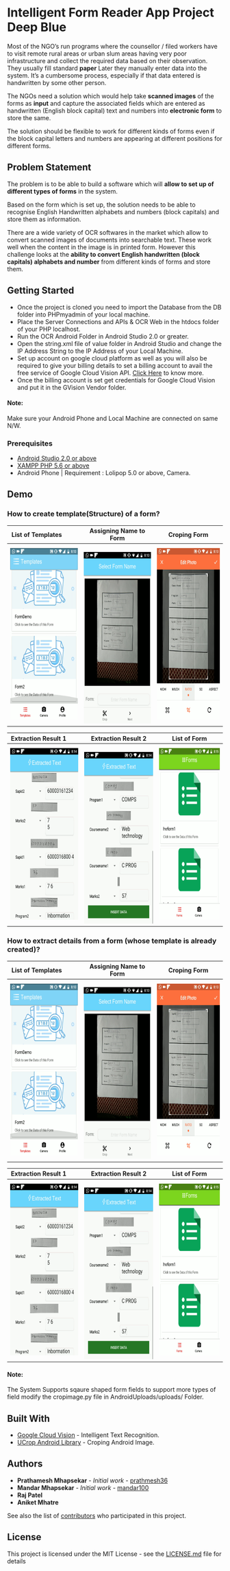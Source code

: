 # Intelligent Form Reader App Project Deep Blue

Most of the NGO’s run programs where the counsellor / filed workers have to visit remote rural areas or urban slum areas having very poor infrastructure and collect the required data based on their observation. They usually fill standard <strong>paper</strong> Later they manually enter data into the system. It’s a cumbersome process, especially if that data entered is handwritten by some other person.

The NGOs need a solution which would help take <strong>scanned images</strong> of the forms as <strong>input</strong> and capture the associated fields which are entered as handwritten (English block capital) text and numbers into <strong>electronic form</strong> to store the same.

The solution should be flexible to work for different kinds of forms even if the block capital letters and numbers are appearing at different positions for different forms.

## Problem Statement

The problem is to be able to build a software which will <strong>allow to set up of different types of forms</strong> in the system.

Based on the form which is set up, the solution needs to be able to recognise English Handwritten alphabets and numbers (block capitals) and store them as information.

There are a wide variety of OCR softwares in the market which allow to convert scanned images of documents into searchable text. These work well when the content in the image is in printed form. However this challenge looks at the <strong>ability to convert English handwritten (block capitals) alphabets and number</strong> from different kinds of forms and store them.

## Getting Started

* Once the project is cloned you need to import the Database from the DB folder into PHPmyadmin of your local machine.
* Place the Server Connections and APIs & OCR Web in the htdocs folder of your PHP localhost.
* Run the OCR Android Folder in Android Studio 2.0 or greater.
* Open the string.xml file of value folder in Android Studio and change the IP Address String to the IP Address of your Local Machine.
* Set up account on google cloud platform as well as you will also be required to give your billing details to set a billing account to avail the free service of Google Cloud Vision API. [Click Here](https://cloud.google.com/billing/docs/how-to/manage-billing-account) to know more.
* Once the billing account is set get credentials for Google Cloud Vision and put it in the GVision Vendor folder.
#### Note: 
Make sure your Android Phone and Local Machine are connected on same N/W.


### Prerequisites

* [Android Studio 2.0 or above](https://developer.android.com/studio/index.html)
* [XAMPP PHP 5.6 or above](https://www.apachefriends.org/download.html)
* Android Phone | Requirement : Lolipop 5.0 or above, Camera.


## Demo

### How to create template(Structure) of a form?
List of Templates          |Assigning Name to Form     |Croping Form               |
:-------------------------:|:-------------------------:|:-------------------------:|
<img src="SS/main.png" alt="Drawing" width="250" height="400"/>  |  <img src="SS/formname.png" alt="Drawing" width="250" height="400"/>  |  <img src="SS/crop.png" alt="Drawing" width="250" height="400"/>  |

Extraction Result 1        |Extraction Result 2        |List of Form               |
:-------------------------:|:-------------------------:|:-------------------------:|
<img src="SS/result1.png" alt="Drawing" width="250" height="400"/>  |  <img src="SS/result2.png" alt="Drawing" width="250" height="400"/>  |  <img src="SS/forms.png" alt="Drawing" width="250" height="400"/>  |

### How to extract details from a form (whose template is already created)? 
List of Templates          |Assigning Name to Form     |Croping Form               |
:-------------------------:|:-------------------------:|:-------------------------:|
<img src="SS/main.png" alt="Drawing" width="250" height="400"/>  |  <img src="SS/formname.png" alt="Drawing" width="250" height="400"/>  |  <img src="SS/crop.png" alt="Drawing" width="250" height="400"/>  |

Extraction Result 1        |Extraction Result 2        |List of Form               |
:-------------------------:|:-------------------------:|:-------------------------:|
<img src="SS/result1.png" alt="Drawing" width="250" height="400"/>  |  <img src="SS/result2.png" alt="Drawing" width="250" height="400"/>  |  <img src="SS/forms.png" alt="Drawing" width="250" height="400"/>  |

#### Note:
The System Supports sqaure shaped form fields to support more types of field modify the cropimage.py file in AndroidUploads/uploads/ Folder.

## Built With

* [Google Cloud Vision](https://cloud.google.com/vision/) - Intelligent Text Recognition.
* [UCrop Android Library](https://github.com/Yalantis/uCrop) - Croping Android Image.


## Authors

* **Prathamesh Mhapsekar** - *Initial work* - [prathmesh36](https://github.com/prathmesh36)
* **Mandar Mhapsekar** - *Initial work* - [mandar100](https://github.com/mandar100)
* **Raj Patel** 
* **Aniket Mhatre**

See also the list of [contributors](https://github.com/your/project/contributors) who participated in this project.

## License

This project is licensed under the MIT License - see the [LICENSE.md](LICENSE.md) file for details

